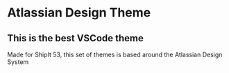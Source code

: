 # Atlassian Design Theme
## This is the best VSCode theme

Made for ShipIt 53, this set of themes is based around the Atlassian Design System

